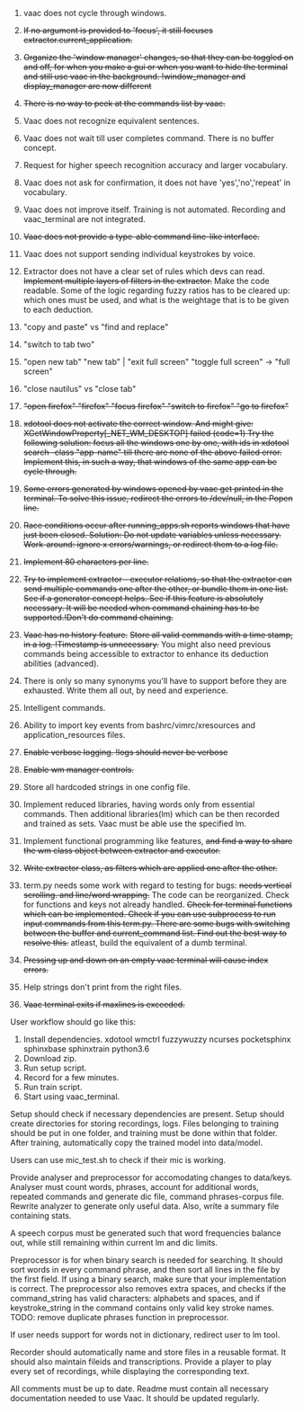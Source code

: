 1. vaac does not cycle through windows.
3. ~~If no argument is provided to 'focus', it still focuses extractor.current_application.~~
4. ~~Organize the 'window manager' changes, so that they can be toggled on and off, for when you make a gui or when you want to hide the terminal and still use vaac in the background. !window_manager and display_manager are now different~~
5. ~~There is no way to peek at the commands list by vaac.~~
6. Vaac does not recognize equivalent sentences.
7. Vaac does not wait till user completes command. There is no buffer concept.
8. Request for higher speech recognition accuracy and larger vocabulary.
9. Vaac does not ask for confirmation, it does not have 'yes','no','repeat' in vocabulary.
10. Vaac does not improve itself. Training is not automated. Recording and vaac_terminal are not integrated.
11. ~~Vaac does not provide a type-able command line-like interface.~~
12. Vaac does not support sending individual keystrokes by voice.
13. Extractor does not have a clear set of rules which devs can read. ~~Implement multiple layers of filters in the extractor.~~ Make the code readable. Some of the logic regarding fuzzy ratios has to be cleared up: which ones must be used, and what is the weightage that is to be given to each deduction.
14. "copy and paste" vs "find and replace"
15. "switch to tab two"
16. "open new tab" "new tab" | "exit full screen" "toggle full screen" -> "full screen"
17. "close nautilus" vs "close tab"
18. ~~"open firefox" "firefox" "focus firefox" "switch to firefox" "go to firefox"~~
18. ~~xdotool does not activate the correct window. And might give: XGetWindowProperty[_NET_WM_DESKTOP] failed (code=1)
    Try the following solution: focus all the windows one by one, with ids in
    xdotool search -class "app-name"
    till there are none of the above failed error.
    Implement this, in such a way, that windows of the same app can be cycle through.~~

19. ~~Some errors generated by windows opened by vaac get printed in the terminal. To solve this issue, redirect the errors to /dev/null, in the Popen line.~~

20. ~~Race conditions occur after running_apps.sh reports windows that have just been closed.
    Solution: Do not update variables unless necessary.
    Work-around: ignore x errors/warnings, or redirect them to a log file.~~
21. ~~Implement 80 characters per line.~~
22. ~~Try to implement extractor - executor relations, so that the extractor can send multiple commands one after the other, or bundle them in one list. See if a generator concept helps. See if this feature is absolutely necessary.
It will be needed when command chaining has to be supported.!Don't do command chaining.~~
23. ~~Vaac has no history feature.~~
~~Store all valid commands with a time stamp, in a log. !Timestamp is unnecessary.~~
 You might also need previous commands being accessible to extractor to enhance its deduction abilities (advanced).
24. There is only so many synonyms you'll have to support before they are exhausted. Write them all out, by need and experience.
25. Intelligent commands.
26. Ability to import key events from bashrc/vimrc/xresources and application_resources files.
27. ~~Enable verbose logging. !logs should never be verbose~~
28. ~~Enable wm manager controls.~~
29. Store all hardcoded strings in one config file.
30. Implement reduced libraries, having words only from essential commands. Then additional libraries(lm) which can be then recorded and trained as sets.
Vaac must be able use the specified lm.
31. Implement functional programming like features, ~~and find a way to share the wm class object between extractor and executor.~~
32. ~~Write extractor class, as filters which are applied one after the other.~~
33. term.py needs some work with regard to testing for bugs: ~~needs vertical scrolling. and line/word wrapping.~~ The code can be reorganized. Check for functions and keys not already handled. ~~Check for terminal functions which can be implemented. Check if you can use subprocess to run input commands from this term.py. There are some bugs with switching between the buffer and current_command list. Find out the best way to resolve this.~~
atleast, build the equivalent of a dumb terminal.
34. ~~Pressing up and down on an empty vaac terminal will cause index errors.~~
35. Help strings don't print from the right files.
36. ~~Vaac terminal exits if maxlines is exceeded.~~

User workflow should go like this:
1. Install dependencies.
xdotool wmctrl fuzzywuzzy ncurses pocketsphinx sphinxbase sphinxtrain python3.6
1. Download zip.
2. Run setup script.
3. Record for a few minutes.
4. Run train script.
5. Start using vaac_terminal.

Setup should check if necessary dependencies are present.
Setup should create directories for storing recordings, logs. Files belonging to training should be put in one folder, and training must be done within that folder. After training, automatically copy the trained model into data/model.

Users can use mic_test.sh to check if their mic is working.

Provide analyser and preprocessor for accomodating changes to data/keys.
Analyser must count words, phrases, account for additional words, repeated commands and generate dic file, command phrases-corpus file.
Rewrite analyzer to generate only useful data. Also, write a summary file containing stats.

A speech corpus must be generated such that word frequencies balance out, while still remaining within current lm and dic limits.

Preprocessor is for when binary search is needed for searching. It should sort words in every command phrase, and then sort all lines in the file by the first field. If using a binary search, make sure that your implementation is correct.
The preprocessor also removes extra spaces, and checks if the command_string has valid characters: alphabets and spaces, and if keystroke_string in the command contains only valid key stroke names.
TODO: remove duplicate phrases function in preprocessor.

If user needs support for words not in dictionary, redirect user to lm tool.

Recorder should automatically name and store files in a reusable format. It should also maintain fileids and transcriptions.
Provide a player to play every set of recordings, while displaying the corresponding text.

All comments must be up to date.
Readme must contain all necessary documentation needed to use Vaac. It should be updated regularly.